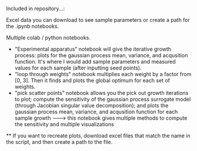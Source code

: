 Included in repository...: 

Excel data you can download to see sample parameters or create a path for the .ipynb notebooks.

Multiple colab / python notebooks. 
- "Experimental apparatus" notebook will give the iterative growth process: plots for the gaussian process mean, variance, and acqusition function. It's where I would add sample parameters and measured values for each sample (after inputting seed points).
- "loop through weights" notebook multiplies each weight by a factor from [0, 3]. Then it finds and plots the global optimum for each set of weights.
- "pick scatter points" notebook allows you the pick out growth iterations to plot; compute the sensitivity of the gaussian process surrogate model (through Jacobian singular value decomposition); and plots the gaussian process mean, variance, and acqusition function for each sample growth
---> this notebook gives multiple methods to compute the sensitivity and multiple visualizations

** If you want to recreate plots, download excel files that match the name in the script, and then create a path to the file.
